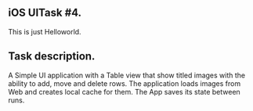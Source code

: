## iOS UITask #4.  

This is just Helloworld. 

## Task description.

A Simple UI application with a Table view that show titled images with the ability to add, move and delete rows. The application loads images from Web and creates local cache for them.  The App saves its state between runs. 
